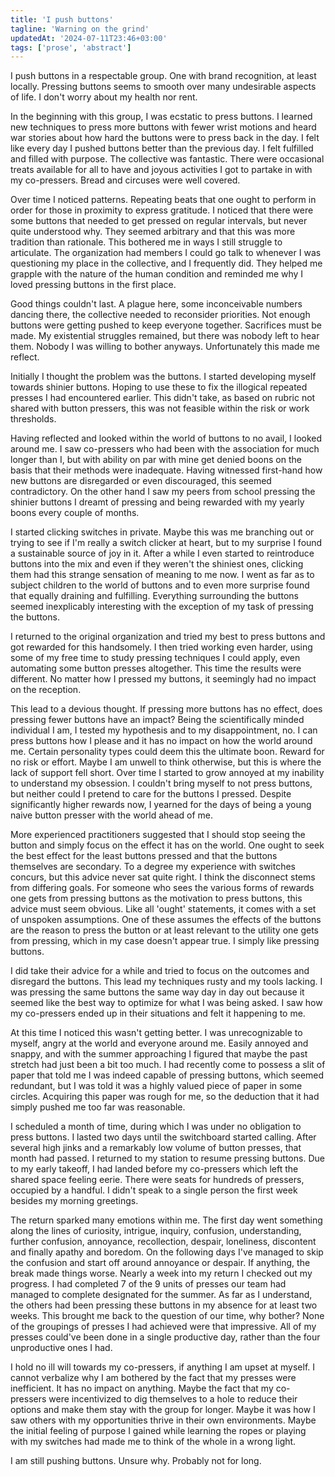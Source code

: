 ```yaml
---
title: 'I push buttons'
tagline: 'Warning on the grind'
updatedAt: '2024-07-11T23:46+03:00'
tags: ['prose', 'abstract']
---
```


I push buttons in a respectable group. One with brand recognition, at least
locally. Pressing buttons seems to smooth over many undesirable aspects of life.
I don't worry about my health nor rent.

In the beginning with this group, I was ecstatic to press buttons. I learned new
techniques to press more buttons with fewer wrist motions and heard war stories
about how hard the buttons were to press back in the day. I felt like every day
I pushed buttons better than the previous day. I felt fulfilled and filled with
purpose. The collective was fantastic. There were occasional treats available
for all to have and joyous activities I got to partake in with my co-pressers.
Bread and circuses were well covered.

Over time I noticed patterns. Repeating beats that one ought to perform in order
for those in proximity to express gratitude. I noticed that there were some
buttons that needed to get pressed on regular intervals, but never quite
understood why. They seemed arbitrary and that this was more tradition than
rationale. This bothered me in ways I still struggle to articulate. The
organization had members I could go talk to whenever I was questioning my place
in the collective, and I frequently did. They helped me grapple with the nature
of the human condition and reminded me why I loved pressing buttons in the first
place.

Good things couldn't last. A plague here, some inconceivable numbers dancing
there, the collective needed to reconsider priorities. Not enough buttons were
getting pushed to keep everyone together. Sacrifices must be made. My
existential struggles remained, but there was nobody left to hear them. Nobody I
was willing to bother anyways. Unfortunately this made me reflect.

Initially I thought the problem was the buttons. I started developing myself
towards shinier buttons. Hoping to use these to fix the illogical repeated
presses I had encountered earlier. This didn't take, as based on rubric not
shared with button pressers, this was not feasible within the risk or work
thresholds.

Having reflected and looked within the world of buttons to no avail, I looked
around me. I saw co-pressers who had been with the association for much longer
than I, but with ability on par with mine get denied boons on the basis that
their methods were inadequate. Having witnessed first-hand how new buttons are
disregarded or even discouraged, this seemed contradictory. On the other hand I
saw my peers from school pressing the shinier buttons I dreamt of pressing and
being rewarded with my yearly boons every couple of months.

I started clicking switches in private. Maybe this was me branching out or
trying to see if I'm really a switch clicker at heart, but to my surprise I
found a sustainable source of joy in it. After a while I even started to
reintroduce buttons into the mix and even if they weren't the shiniest ones,
clicking them had this strange sensation of meaning to me now. I went as far as
to subject children to the world of buttons and to even more surprise found that
equally draining and fulfilling. Everything surrounding the buttons seemed
inexplicably interesting with the exception of my task of pressing the buttons.

I returned to the original organization and tried my best to press buttons and
got rewarded for this handsomely. I then tried working even harder, using some
of my free time to study pressing techniques I could apply, even automating some
button presses altogether. This time the results were different. No matter how I
pressed my buttons, it seemingly had no impact on the reception.

This lead to a devious thought. If pressing more buttons has no effect, does
pressing fewer buttons have an impact? Being the scientifically minded
individual I am, I tested my hypothesis and to my disappointment, no. I can
press buttons how I please and it has no impact on how the world around me.
Certain personality types could deem this the ultimate boon. Reward for no risk
or effort. Maybe I am unwell to think otherwise, but this is where the lack of
support fell short. Over time I started to grow annoyed at my inability to
understand my obsession. I couldn't bring myself to not press buttons, but
neither could I pretend to care for the buttons I pressed. Despite significantly
higher rewards now, I yearned for the days of being a young naive button presser
with the world ahead of me.

More experienced practitioners suggested that I should stop seeing the button
and simply focus on the effect it has on the world. One ought to seek the best
effect for the least buttons pressed and that the buttons themselves are
secondary. To a degree my experience with switches concurs, but this advice
never sat quite right. I think the disconnect stems from differing goals. For
someone who sees the various forms of rewards one gets from pressing buttons as
the motivation to press buttons, this advice must seem obvious. Like all 'ought'
statements, it comes with a set of unspoken assumptions. One of these assumes
the effects of the buttons are the reason to press the button or at least
relevant to the utility one gets from pressing, which in my case doesn't appear
true. I simply like pressing buttons.

I did take their advice for a while and tried to focus on the outcomes and
disregard the buttons. This lead my techniques rusty and my tools lacking. I was
pressing the same buttons the same way day in day out because it seemed like the
best way to optimize for what I was being asked. I saw how my co-pressers ended
up in their situations and felt it happening to me.

At this time I noticed this wasn't getting better. I was unrecognizable to
myself, angry at the world and everyone around me. Easily annoyed and snappy,
and with the summer approaching I figured that maybe the past stretch had just
been a bit too much. I had recently come to possess a slit of paper that told me
I was indeed capable of pressing buttons, which seemed redundant, but I was told
it was a highly valued piece of paper in some circles. Acquiring this paper was
rough for me, so the deduction that it had simply pushed me too far was
reasonable.

I scheduled a month of time, during which I was under no obligation to press
buttons. I lasted two days until the switchboard started calling. After several
high jinks and a remarkably low volume of button presses, that month had passed. I
returned to my station to resume pressing buttons. Due to my early takeoff, I
had landed before my co-pressers which left the shared space feeling eerie.
There were seats for hundreds of pressers, occupied by a handful. I didn't speak
to a single person the first week besides my morning greetings.

The return sparked many emotions within me. The first day went something along
the lines of curiosity, intrigue, inquiry, confusion, understanding, further
confusion, annoyance, recollection, despair, loneliness, discontent and finally
apathy and boredom. On the following days I've managed to skip the confusion and
start off around annoyance or despair. If anything, the break made things worse.
Nearly a week into my return I checked out my progress. I had completed 7 of the
9 units of presses our team had managed to complete designated for the summer.
As far as I understand, the others had been pressing these buttons in my absence
for at least two weeks. This brought me back to the question of our time, why
bother? None of the groupings of presses I had achieved were that impressive.
All of my presses could've been done in a single productive day, rather than the
four unproductive ones I had.

I hold no ill will towards my co-pressers, if anything I am upset at myself. I
cannot verbalize why I am bothered by the fact that my presses were inefficient.
It has no impact on anything. Maybe the fact that my co-pressers were
incentivized to dig themselves to a hole to reduce their options and make them
stay with the group for longer. Maybe it was how I saw others with my
opportunities thrive in their own environments. Maybe the initial feeling of
purpose I gained while learning the ropes or playing with my switches had made
me to think of the whole in a wrong light.

I am still pushing buttons. Unsure why. Probably not for long.
